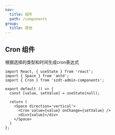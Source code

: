 ```yaml
---
nav:
  title: 组件
  path: /components
group:
  title: 其他
---
```


## Cron 组件

根据选择的类型和时间生成cron表达式

```tsx
import React, { useState } from 'react';
import { Space } from 'antd';
import { Cron } from 'szdt-admin-components';

export default () => {
  const [value, setValue] = useState(null);
  
  return (
    <Space direction='vertical'>
      <Cron value={value} onChange={setValue} />
      <div>{value}</div>
    </Space>
  )
};
```

<API src="../../components/Cron/index.tsx" ></API>
